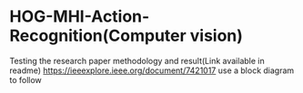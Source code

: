 # HOG-MHI-Action-Recognition(Computer vision)
Testing the research paper methodology and result(Link available in readme)
https://ieeexplore.ieee.org/document/7421017
use a block diagram to follow
